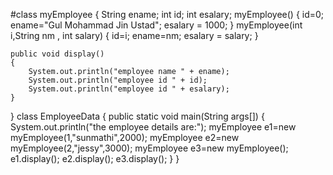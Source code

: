 #class myEmployee
{
    String ename;
    int id;
    int esalary;
    myEmployee()
    {
        id=0;
        ename="Gul Mohammad Jin Ustad";
        esalary = 1000;
    }
    myEmployee(int i,String nm , int salary)
    {
        id=i;
        ename=nm;
        esalary = salary;
    }

    public void display()
    {
        System.out.println("employee name " + ename);
        System.out.println("employee id " + id);
        System.out.println("employee id " + esalary);
    }
}
 class EmployeeData
{
    public static void main(String args[])
    {
        System.out.println("the employee details are:");
        myEmployee e1=new myEmployee(1,"sunmathi",2000);
        myEmployee e2=new myEmployee(2,"jessy",3000);
        myEmployee e3=new myEmployee();
        e1.display();
        e2.display();
        e3.display();
    }
}
